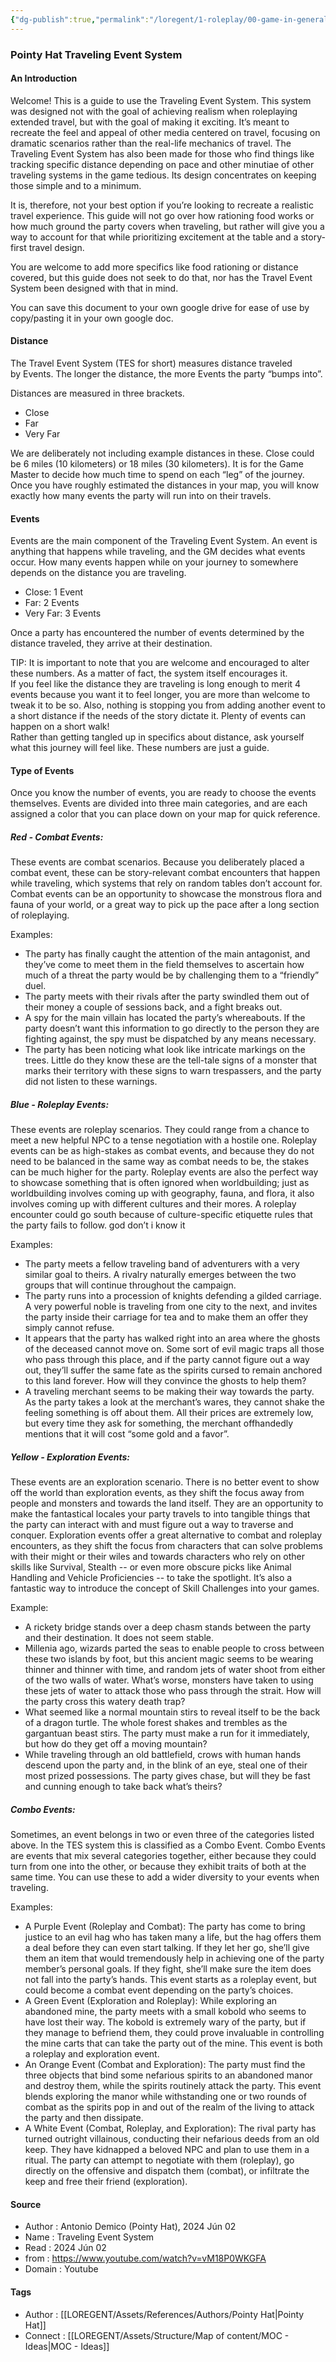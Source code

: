 ```yaml
---
{"dg-publish":true,"permalink":"/loregent/1-roleplay/00-game-in-general/rpg-idea-traveling-event-system/"}
---
```


### Pointy Hat Traveling Event System

#### An Introduction

Welcome! This is a guide to use the Traveling Event System. This system was designed not with the goal of achieving realism when roleplaying extended travel, but with the goal of making it exciting. It’s meant to recreate the feel and appeal of other media centered on travel, focusing on dramatic scenarios rather than the real-life mechanics of travel. The Traveling Event System has also been made for those who find things like tracking specific distance depending on pace and other minutiae of other traveling systems in the game tedious. Its design concentrates on keeping those simple and to a minimum.

It is, therefore, not your best option if you’re looking to recreate a realistic travel experience. This guide will not go over how rationing food works or how much ground the party covers when traveling, but rather will give you a way to account for that while prioritizing excitement at the table and a story-first travel design.

You are welcome to add more specifics like food rationing or distance covered, but this guide does not seek to do that, nor has the Travel Event System been designed with that in mind.

You can save this document to your own google drive for ease of use by copy/pasting it in your own google doc.

#### Distance

The Travel Event System (TES for short) measures distance traveled by Events. The longer the distance, the more Events the party “bumps into”.

Distances are measured in three brackets.

- Close
- Far
- Very Far

We are deliberately not including example distances in these. Close could be 6 miles (10 kilometers) or 18 miles (30 kilometers). It is for the Game Master to decide how much time to spend on each “leg” of the journey. Once you have roughly estimated the distances in your map, you will know exactly how many events the party will run into on their travels.

#### Events

Events are the main component of the Traveling Event System. An event is anything that happens while traveling, and the GM decides what events occur. How many events happen while on your journey to somewhere depends on the distance you are traveling.

- Close: 1 Event
- Far: 2 Events
- Very Far: 3 Events

Once a party has encountered the number of events determined by the distance traveled, they arrive at their destination.

TIP: It is important to note that you are welcome and encouraged to alter these numbers. As a matter of fact, the system itself encourages it.  
If you feel like the distance they are traveling is long enough to merit 4 events because you want it to feel longer, you are more than welcome to tweak it to be so. Also, nothing is stopping you from adding another event to a short distance if the needs of the story dictate it. Plenty of events can happen on a short walk!  
Rather than getting tangled up in specifics about distance, ask yourself what this journey will feel like. These numbers are just a guide.

#### Type of Events

Once you know the number of events, you are ready to choose the events themselves. Events are divided into three main categories, and are each assigned a color that you can place down on your map for quick reference.

##### Red - Combat Events:

These events are combat scenarios. Because you deliberately placed a combat event, these can be story-relevant combat encounters that happen while traveling, which systems that rely on random tables don’t account for. Combat events can be an opportunity to showcase the monstrous flora and fauna of your world, or a great way to pick up the pace after a long section of roleplaying.

Examples:

- The party has finally caught the attention of the main antagonist, and they’ve come to meet them in the field themselves to ascertain how much of a threat the party would be by challenging them to a “friendly” duel.
- The party meets with their rivals after the party swindled them out of their money a couple of sessions back, and a fight breaks out.
- A spy for the main villain has located the party’s whereabouts. If the party doesn’t want this information to go directly to the person they are fighting against, the spy must be dispatched by any means necessary.
- The party has been noticing what look like intricate markings on the trees. Little do they know these are the tell-tale signs of a monster that marks their territory with these signs to warn trespassers, and the party did not listen to these warnings.

##### Blue - Roleplay Events:

These events are roleplay scenarios. They could range from a chance to meet a new helpful NPC to a tense negotiation with a hostile one. Roleplay events can be as high-stakes as combat events, and because they do not need to be balanced in the same way as combat needs to be, the stakes can be much higher for the party. Roleplay events are also the perfect way to showcase something that is often ignored when worldbuilding; just as worldbuilding involves coming up with geography, fauna, and flora, it also involves coming up with different cultures and their mores. A roleplay encounter could go south because of culture-specific etiquette rules that the party fails to follow. god don’t i know it

Examples:

- The party meets a fellow traveling band of adventurers with a very similar goal to theirs. A rivalry naturally emerges between the two groups that will continue throughout the campaign.
- The party runs into a procession of knights defending a gilded carriage. A very powerful noble is traveling from one city to the next, and invites the party inside their carriage for tea and to make them an offer they simply cannot refuse.
- It appears that the party has walked right into an area where the ghosts of the deceased cannot move on. Some sort of evil magic traps all those who pass through this place, and if the party cannot figure out a way out, they’ll suffer the same fate as the spirits cursed to remain anchored to this land forever. How will they convince the ghosts to help them?
- A traveling merchant seems to be making their way towards the party. As the party takes a look at the merchant’s wares, they cannot shake the feeling something is off about them. All their prices are extremely low, but every time they ask for something, the merchant offhandedly mentions that it will cost “some gold and a favor”.

##### Yellow - Exploration Events:

These events are an exploration scenario. There is no better event to show off the world than exploration events, as they shift the focus away from people and monsters and towards the land itself. They are an opportunity to make the fantastical locales your party travels to into tangible things that the party can interact with and must figure out a way to traverse and conquer. Exploration events offer a great alternative to combat and roleplay encounters, as they shift the focus from characters that can solve problems with their might or their wiles and towards characters who rely on other skills like Survival, Stealth -- or even more obscure picks like Animal Handling and Vehicle Proficiencies -- to take the spotlight. It’s also a fantastic way to introduce the concept of Skill Challenges into your games.

Example:

- A rickety bridge stands over a deep chasm stands between the party and their destination. It does not seem stable.
- Millenia ago, wizards parted the seas to enable people to cross between these two islands by foot, but this ancient magic seems to be wearing thinner and thinner with time, and random jets of water shoot from either of the two walls of water. What’s worse, monsters have taken to using these jets of water to attack those who pass through the strait. How will the party cross this watery death trap?
- What seemed like a normal mountain stirs to reveal itself to be the back of a dragon turtle. The whole forest shakes and trembles as the gargantuan beast stirs. The party must make a run for it immediately, but how do they get off a moving mountain?
- While traveling through an old battlefield, crows with human hands descend upon the party and, in the blink of an eye, steal one of their most prized possessions. The party gives chase, but will they be fast and cunning enough to take back what’s theirs?

##### Combo Events:

Sometimes, an event belongs in two or even three of the categories listed above. In the TES system this is classified as a Combo Event. Combo Events are events that mix several categories together, either because they could turn from one into the other, or because they exhibit traits of both at the same time. You can use these to add a wider diversity to your events when traveling.

Examples:

- A Purple Event (Roleplay and Combat): The party has come to bring justice to an evil hag who has taken many a life, but the hag offers them a deal before they can even start talking. If they let her go, she’ll give them an item that would tremendously help in achieving one of the party member’s personal goals. If they fight, she’ll make sure the item does not fall into the party’s hands. This event starts as a roleplay event, but could become a combat event depending on the party’s choices.
- A Green Event (Exploration and Roleplay): While exploring an abandoned mine, the party meets with a small kobold who seems to have lost their way. The kobold is extremely wary of the party, but if they manage to befriend them, they could prove invaluable in controlling the mine carts that can take the party out of the mine. This event is both a roleplay and exploration event.
- An Orange Event (Combat and Exploration): The party must find the three objects that bind some nefarious spirits to an abandoned manor and destroy them, while the spirits routinely attack the party. This event blends exploring the manor while withstanding one or two rounds of combat as the spirits pop in and out of the realm of the living to attack the party and then dissipate.
- A White Event (Combat, Roleplay, and Exploration): The rival party has turned outright villainous, conducting their nefarious deeds from an old keep. They have kidnapped a beloved NPC and plan to use them in a ritual. The party can attempt to negotiate with them (roleplay), go directly on the offensive and dispatch them (combat), or infiltrate the keep and free their friend (exploration).

<!--- ---------------------------------------------------------------------  -->
#### Source
- Author :  Antonio Demico (Pointy Hat),  2024 Jún 02
- Name : Traveling Event System
- Read : 2024 Jún 02
- from : https://www.youtube.com/watch?v=vM18P0WKGFA
- Domain : Youtube
<!--- ---------------------------------------------------------------------  -->
#### Tags
- Author : [[LOREGENT/Assets/References/Authors/Pointy Hat\|Pointy Hat]]
- Connect : [[LOREGENT/Assets/Structure/Map of content/MOC - Ideas\|MOC - Ideas]]
